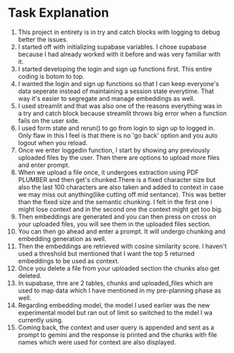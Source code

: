 # Task Explanation
1. This project in entirety is in try and catch blocks with logging to debug better the issues.
2. I started off with initializing supabase variables. I chose supabase because I had already worked with it before and was very familiar with it.
3. I started developing the login and sign up functions first. This entire coding is botom to top.
4. I wanted the login and sign up functions so that I can keep everyone's data seperate instead of maintaining a session state everytime. That way it's easier to segregate and manage embeddings as well.
5. I used streamlit and that was also one of the reasons everything was in a try and catch block because streamlit throws big error when a function fails on the user side.
6. I used form state and rerun() to go from login to sign up to logged in. Only flaw in this I feel is that there is no 'go back' option and you auto logout when you reload.
7. Once we enter loggedin function, I start by showing any previously uploaded files by the user. Then there are options to upload more files and enter prompt.
8. When we upload a file once, it undergoes extraction using PDF PLUMBER and then get's chunked.There is a fixed character size but also the last 100 characters are also taken and added to context in case we may miss out anything(like cutting off mid sentance). This was better than the fixed size and the semantic chunking. I felt in the first one i might lose context and in the second one the context might get too big.
9. Then embeddings are generated and you can then press on cross on your uploaded files, you will see them in the uploaded files section.
10. You can then go ahead and enter a prompt. It will undergo chunking and embedding generation as well.
11. Then the embeddings are retrieved with cosine similarity score. I haven't used a threshold but mentioned that I want the top 5 returned embeddings to be used as context.
12. Once you delete a file from your uploaded section the chunks also get deleted.
13. In supabase, thre are 2 tables, chunks and uploaded_files which are used to map data which I have mentioned in my pre-planning phase as well.
14. Regarding embedding model, the model I used earlier was the new experimental model but ran out of limit so switched to the mdel I wa currently using.
15. Coming back, the context and user query is appended and sent as a prompt to gemini and the response is printed and the chunks with file names which were used for context are also displayed.